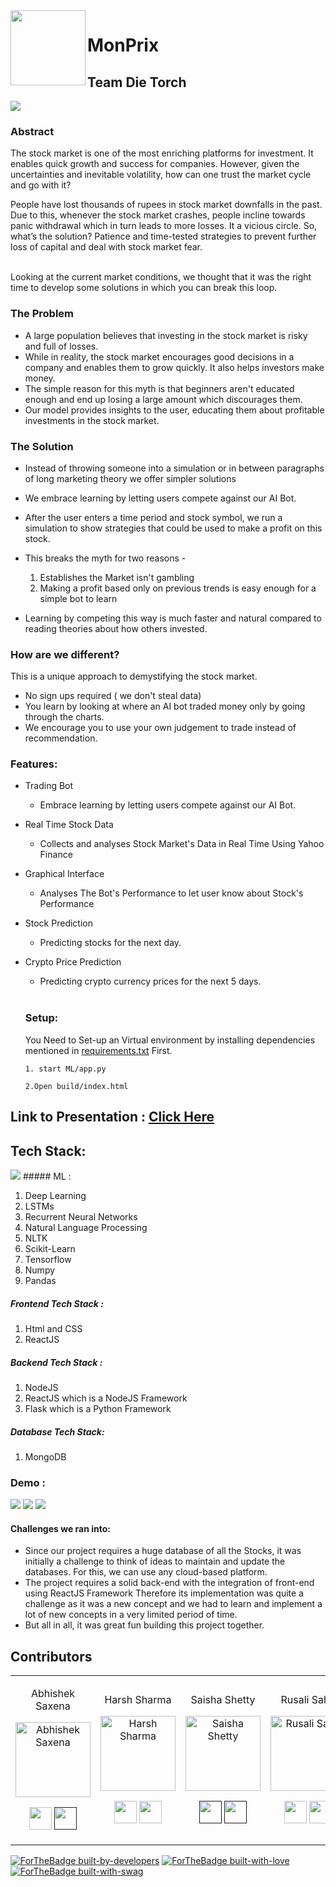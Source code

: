 <img align="left" width="120" height="120" src="https://github.com/saxenabhishek/MonPrix/blob/hs/ml/nlp/ML/Pics%20Support/stock-logo.png">


# MonPrix
## Team Die Torch  
<img src="https://github.com/saxenabhishek/MonPrix/blob/hs/ml/nlp/ML/Pics%20Support/Main%20Page.png">


### **Abstract**

The stock market is one of the most enriching platforms for investment. It enables quick growth and success for companies. However, given the uncertainties and inevitable volatility, how can one trust the market cycle and go with it? 

People have lost thousands of rupees in stock market downfalls in the past. Due to this, whenever the stock market crashes, people incline towards panic withdrawal which in turn leads to more losses. It a vicious circle. So, what’s the solution? Patience and time-tested strategies to prevent further loss of capital and deal with stock market fear.

<br>
Looking at the current market conditions, we thought that it was the right time to develop some solutions in which you can break this loop.


### **The Problem**
  -  A large population believes that investing in the stock market is risky and full of losses.
  -  While in reality, the stock market encourages good decisions in a company and enables them to grow quickly. It also helps investors make money.
  -  The simple reason for this myth is that beginners aren't educated enough and end up losing a large amount which discourages them.
  -  Our model provides insights to the user, educating them  about profitable investments in the stock market.


### **The Solution**

- Instead of throwing someone into a simulation or in between paragraphs of long marketing theory we offer simpler solutions
- We embrace learning by letting users compete against our AI Bot.
- After the user enters a time period and stock symbol, we run a simulation to show strategies that could be used to make a profit on this stock.
- This breaks the myth for two reasons -
    1. Establishes the Market isn't gambling 
    2. Making a profit based only on previous trends is easy enough for a simple bot to learn

- Learning by competing this way is much faster and natural compared to reading theories about how others invested.


### **How are we  different?**
This is a unique approach to demystifying the stock market. 
- No sign ups required ( we don't steal  data)
- You learn by looking at where an AI bot  traded money only by going through the  charts.
- We encourage you to use your own  judgement to trade instead of  recommendation.


### **Features:**



- Trading Bot
  - Embrace learning by letting users compete against our AI Bot.
  
- Real Time Stock Data 
   - Collects and analyses Stock Market's Data in Real Time Using Yahoo Finance
   
 - Graphical Interface
   - Analyses The Bot's Performance to let user know about Stock's Performance
  
- Stock Prediction
  - Predicting stocks for the next day.

- Crypto Price Prediction
  - Predicting crypto currency prices for the next 5 days.
  <br>
  
  ### Setup:
  You Need to Set-up an Virtual environment by installing dependencies mentioned in [requirements.txt](https://github.com/saxenabhishek/MonPrix/blob/main/ML/requirements.txt) First.
  
  ```
  1. start ML/app.py
  
  2.Open build/index.html
  
  ```
  
## **Link to Presentation** : [Click Here](https://drive.google.com/file/d/1aEWihGElW1wN76toCXB_KnI4YMohixoZ/view?usp=sharing)

## **Tech Stack:**
<img src="https://github.com/saxenabhishek/MonPrix/blob/hs/ml/nlp/ML/Pics%20Support/tech%20stack.png">
##### ML :

  1.	Deep Learning
  2.	LSTMs
  3.	Recurrent Neural Networks
  4.	Natural Language Processing
  5.	NLTK
  6.	Scikit-Learn
  7.	Tensorflow
  8.  Numpy
  9.  Pandas

##### Frontend Tech Stack :

1. Html and CSS
2. ReactJS

##### Backend Tech Stack :

1. NodeJS
2. ReactJS which is a NodeJS Framework
3. Flask which is a Python Framework

##### Database Tech Stack:

1. MongoDB



  
  ### Demo :
   <img src="https://github.com/saxenabhishek/MonPrix/blob/hs/ml/nlp/ML/Pics%20Support/Landing%20Page.jpeg">
  <img src="https://github.com/saxenabhishek/MonPrix/blob/hs/ml/nlp/ML/Pics%20Support/Landing%20Page-2.jpeg">
    <img src="https://github.com/saxenabhishek/MonPrix/blob/hs/ml/nlp/ML/Pics%20Support/AI%20Bot-%20Trade%20Graph.jpeg">
   
     
 
  #### Challenges we ran into:
  -  Since our project requires a huge database of all the Stocks, it was initially a challenge to think of ideas to maintain and update the databases. 
     For this, we can use any cloud-based platform. 
  -  The project requires a solid back-end with the integration of front-end using ReactJS Framework
     Therefore its implementation was quite a challenge as it was a new concept and we had to learn and implement a lot of new concepts in a very limited period of time.
  -  But all in all, it was great fun building this project together.

  
  
  ## Contributors

<table>
<tr align="center">

<td>

Abhishek Saxena

<p align="center">
<img src = "https://avatars0.githubusercontent.com/u/33656173?s=400&u=a411c58cfffec9bf59da192674093abf4b82bd04&v=4"  height="120" alt="Abhishek Saxena">
</p>
<p align="center">
<a href = "https://github.com/harshshaw"><img src = "http://www.iconninja.com/files/241/825/211/round-collaboration-social-github-code-circle-network-icon.svg" width="36" height = "36"/></a>
<a href = "">
<img src = "http://www.iconninja.com/files/863/607/751/network-linkedin-social-connection-circular-circle-media-icon.svg" width="36" height="36"/>
</a>
</p>
</td>


<td>

Harsh Sharma

<p align="center">
<img src = "https://avatars.githubusercontent.com/harshgeek4coder"  height="120" alt="Harsh Sharma">
</p>
<p align="center">
<a href = "https://github.com/harshgeek4coder"><img src = "http://www.iconninja.com/files/241/825/211/round-collaboration-social-github-code-circle-network-icon.svg" width="36" height = "36"/></a>
<a href = "https://www.linkedin.com/in/harsh-sharma-484a4ab6/">
<img src = "http://www.iconninja.com/files/863/607/751/network-linkedin-social-connection-circular-circle-media-icon.svg" width="36" height="36"/>
</a>
</p>
</td>


<td>

Saisha Shetty

<p align="center">
<img src = "https://avatars.githubusercontent.com/SaishaShetty"  height="120" alt="Saisha Shetty">
</p>
<p align="center">
<a href = ""><img src = "http://www.iconninja.com/files/241/825/211/round-collaboration-social-github-code-circle-network-icon.svg" width="36" height = "36"/></a>
<a href = "">
<img src = "http://www.iconninja.com/files/863/607/751/network-linkedin-social-connection-circular-circle-media-icon.svg" width="36" height="36"/>
</a>
</p>
</td>

<td>

Rusali Saha

<p align="center">
<img src = "https://avatars.githubusercontent.com/rusali28"  height="120" alt="Rusali Saha">
</p>
<p align="center">
<a href = "https://github.com/Rusali28"><img src = "http://www.iconninja.com/files/241/825/211/round-collaboration-social-github-code-circle-network-icon.svg" width="36" height = "36"/></a>
<a href = "https://www.linkedin.com/in/rusali-saha-0409921a3/">
<img src = "http://www.iconninja.com/files/863/607/751/network-linkedin-social-connection-circular-circle-media-icon.svg" width="36" height="36"/>
</a>
</p>
</td>






  </table>
</tr>
  </table>
  
  <p align="center">
  
   [![ForTheBadge built-by-developers](http://ForTheBadge.com/images/badges/built-by-developers.svg)](https://github.com/saxenabhishek/MonPrix/)
   [![ForTheBadge built-with-love](http://ForTheBadge.com/images/badges/built-with-love.svg)](https://github.com/saxenabhishek/MonPrix/)
   [![ForTheBadge built-with-swag](http://ForTheBadge.com/images/badges/built-with-swag.svg)](https://github.com/saxenabhishek/MonPrix/)
   </p>
